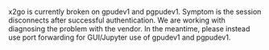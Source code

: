 x2go is currently broken on gpudev1 and pgpudev1. Symptom is the session disconnects after successful authentication. We are working with diagnosing the problem with the vendor. In the meantime, please instead use port forwarding for GUI/Jupyter use of gpudev1 and pgpudev1.
